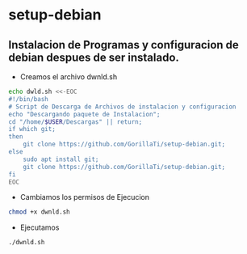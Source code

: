 # setup-debian
## Instalacion de Programas y configuracion de debian despues de ser instalado.
* Creamos el archivo dwnld.sh
````bash
echo dwld.sh <<-EOC
#!/bin/bash
# Script de Descarga de Archivos de instalacion y configuracion
echo "Descargando paquete de Instalacion";
cd "/home/$USER/Descargas" || return;
if which git;
then
    git clone https://github.com/GorillaTi/setup-debian.git;
else
    sudo apt install git;
    git clone https://github.com/GorillaTi/setup-debian.git;
fi
EOC
````
* Cambiamos los permisos de Ejecucion
````bash
chmod +x dwnld.sh
````
* Ejecutamos
````bash
./dwnld.sh
````
